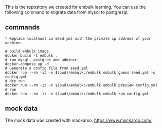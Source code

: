 This is the repository we created for embulk learning. You can use the following command to migrate data from mysql to postgresql.

## commands

```
* Replace localhost in seed.yml with the private ip address of your machine.

# build embulk image
docker build -t embulk .
# run mysql, postgres and adminer
docker-compose up -d
# Generate a config file from seed.yml
docker run --rm -it -v $(pwd)/embulk:/embulk embulk guess seed.yml -o config.yml
# dry run
docker run --rm -it -v $(pwd)/embulk:/embulk embulk preview config.yml
# run
docker run --rm -it -v $(pwd)/embulk:/embulk embulk run config.yml
```

## mock data
The mock data was created with mockaroo.
https://www.mockaroo.com/